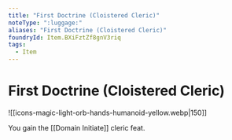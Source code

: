 ```yaml
---
title: "First Doctrine (Cloistered Cleric)"
noteType: ":luggage:"
aliases: "First Doctrine (Cloistered Cleric)"
foundryId: Item.BXiFztZf8gnV3riq
tags:
  - Item
---
```


# First Doctrine (Cloistered Cleric)
![[icons-magic-light-orb-hands-humanoid-yellow.webp|150]]

You gain the [[Domain Initiate]] cleric feat.
